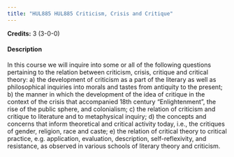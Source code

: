 ```yaml
---
title: "HUL885 HUL885 Criticism, Crisis and Critique"
---
```

**Credits:** 3 (3-0-0)

#### Description
In this course we will inquire into some or all of the following questions pertaining to the relation between criticism, crisis, critique and critical theory: a) the development of criticism as a part of the literary as well as philosophical inquiries into morals and tastes from antiquity to the present; b) the manner in which the development of the idea of critique in the context of the crisis that accompanied 18th century “Enlightenment”, the rise of the public sphere, and colonialism; c) the relation of criticism and critique to literature and to metaphysical inquiry; d) the concepts and concerns that inform theoretical and critical activity today, i.e., the critiques of gender, religion, race and caste; e) the relation of critical theory to critical practice, e.g. application, evaluation, description, self-reflexivity, and resistance, as observed in various schools of literary theory and criticism.